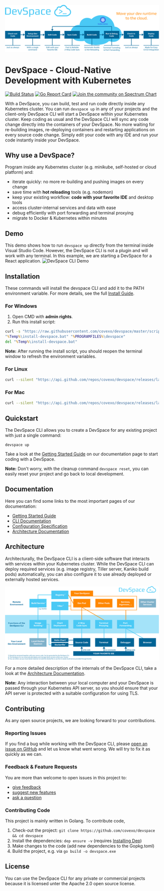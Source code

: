 ![DevSpace Workflow](docs/website/static/img/header-readme.svg)

# DevSpace - Cloud-Native Development with Kubernetes
[![Build Status](https://travis-ci.org/covexo/devspace.svg?branch=master)](https://travis-ci.org/covexo/devspace)
[![Go Report Card](https://goreportcard.com/badge/github.com/covexo/devspace)](https://goreportcard.com/report/github.com/covexo/devspace)
[![Join the community on Spectrum Chart](https://withspectrum.github.io/badge/badge.svg)](https://spectrum.chat/devspace)

With a DevSpace, you can build, test and run code directly inside any Kubernetes cluster. You can run `devspace up` in any of your projects and the client-only DevSpace CLI will start a DevSpace within your Kubernetes cluster. Keep coding as usual and the DevSpace CLI will sync any code change directly into the containers of your DevSpace. No more waiting for re-building images, re-deploying containers and restarting applications on every source code change. Simply edit your code with any IDE and run your code instantly inside your DevSpace.

## Why use a DevSpace?
Program inside any Kubernetes cluster (e.g. minikube, self-hosted or cloud platform) and:
- iterate quickly: no more re-building and pushing images on every change
- save time with **hot reloading** tools (e.g. nodemon)
- keep your existing workflow: **code with your favorite IDE** and desktop tools
- access cluster-internal services and data with ease
- debug efficiently with port forwarding and terminal proxying
- migrate to Docker & Kubernetes within minutes

## Demo
This demo shows how to run `devspace up` directly from the terminal inside Visual Studio Code. However, the DevSpace CLI is not a plugin and will work with any terminal. In this example, we are starting a DevSpace for a React application.
![DevSpace CLI Demo](docs/website/static/img/devspace-cli-demo-readme.gif)

## Installation
These commands will install the devspace CLI and add it to the PATH environment variable. For more details, see the full [Install Guide](https://devspace.covexo.com/docs/getting-started/installation.html).

### For Windows
1. Open CMD with **admin rights**.
2. Run this install script:
```cmd
curl -s "https://raw.githubusercontent.com/covexo/devspace/master/scripts/installer-win.bat" >"%Temp%\install-devspace.bat"
"%Temp%\install-devspace.bat" "%PROGRAMFILES%\devspace"
del "%Temp%\install-devspace.bat"
```

**Note:** After running the install script, you should reopen the terminal window to refresh the environment variables.

### For Linux
```bash
curl --silent "https://api.github.com/repos/covexo/devspace/releases/latest" | sed -nr 's!.*"(https://github.com[^"]*devspace-linux-amd64)".*!\1!p' | xargs -n 1 curl -L -o devspace && chmod +x devspace && sudo mv devspace /usr/local/bin
```

### For Mac
```bash
curl --silent "https://api.github.com/repos/covexo/devspace/releases/latest" | sed -nr 's!.*"(https://github.com[^"]*devspace-darwin-amd64)".*!\1!p' | xargs -n 1 curl -L -o devspace && chmod +x devspace && sudo mv devspace /usr/local/bin
```

## Quickstart
The DevSpace CLI allows you to create a DevSpace for any existing project with just a single command:
```
devspace up
```
Take a look at the [Getting Started Guide](https://devspace.covexo.com/docs/getting-started/quickstart.html) on our documentation page to start coding with a DevSpace.

**Note:** Don't worry, with the cleanup command `devspace reset`, you can easily reset your project and go back to local development.

## Documentation
Here you can find some links to the most important pages of our documentation:
- [Getting Started Guide](https://devspace.covexo.com/docs/getting-started/quickstart.html)
- [CLI Documentation](https://devspace.covexo.com/docs/cli/init.html)
- [Configuration Specification](https://devspace.covexo.com/docs/configuration/dockerfile.html)
- [Architecture Documentation](https://devspace.covexo.com/docs/advanced/architecture.html)

## Architecture
Architecturally, the DevSpace CLI is a client-side software that interacts with services within your Kubernetes cluster. While the DevSpace CLI can deploy required services (e.g. image registry, Tiller server, Kaniko build pods) automatically, you can also configure it to use already deployed or externally hosted services.

![DevSpace CLI Architecture](docs/website/static/img/devspace-architecture.svg)

For a more detailed description of the internals of the DevSpace CLI, take a look at the [Architecture Documentation](https://devspace.covexo.com/docs/advanced/architecture.html).

**Note:** Any interaction between your local computer and your DevSpace is passed through your Kubernetes API server, so you should ensure that your API server is protected with a suitable configuration for using TLS.

## Contributing
As any open source projects, we are looking forward to your contributions.

### Reporting Issues
If you find a bug while working with the DevSpace CLI, please [open an issue on GitHub](https://github.com/covexo/devspace/issues/new?labels=kind%2Fbug&title=Bug:) and let us know what went wrong. We will try to fix it as quickly as we can.

### Feedback & Feature Requests
You are more than welcome to open issues in this project to:
- [give feedback](https://github.com/covexo/devspace/issues/new?labels=kind%2Ffeedback&title=Feedback:)
- [suggest new features](https://github.com/covexo/devspace/issues/new?labels=kind%2Ffeature&title=Feature%20Request:)
- [ask a question](https://github.com/covexo/devspace/issues/new?labels=kind%2Fquestion&title=Question:)

### Contributing Code
This project is mainly written in Golang. To contribute code,
1. Check-out the project: `git clone https://github.com/covexo/devspace && cd devspace`
2. Install the dependencies: `dep ensure -v` (requires [Installing Dep](https://golang.github.io/dep/docs/installation.html))
3. Make changes to the code (add new dependencies to the Gopkg.toml)
4. Build the project, e.g. via `go build -o devspace.exe`

## License
You can use the DevSpace CLI for any private or commercial projects because it is licensed unter the Apache 2.0 open source license.
